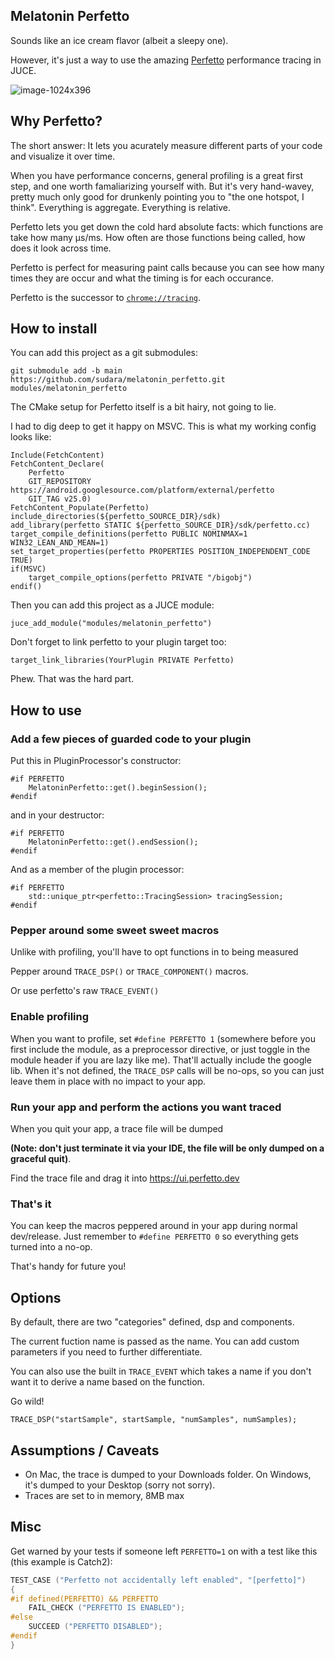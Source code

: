 ## Melatonin Perfetto

Sounds like an ice cream flavor (albeit a sleepy one).

However, it's just a way to use the amazing [Perfetto](http://perfetto.dev) performance tracing in JUCE.

![image-1024x396](https://user-images.githubusercontent.com/472/180338251-ce3c5814-ff9c-4fbb-a8c0-9caefc2f34dc.png)

## Why Perfetto?

The short answer: It lets you acurately measure different parts of your code and visualize it over time.

When you have performance concerns, general profiling is a great first step, and one worth famaliarizing yourself with. But it's very hand-wavey, pretty much only good for drunkenly pointing you to "the one hotspot, I think". Everything is aggregate. Everything is relative. 

Perfetto lets you get down the cold hard absolute facts: which functions are take how many µs/ms. How often are those functions being called, how does it look across time.

Perfetto is perfect for measuring paint calls because you can see how many times they are occur and what the timing is for each occurance. 

Perfetto is the successor to [`chrome://tracing`](https://slack.engineering/chrome-tracing-for-fun-and-profit/). 

## How to install

You can add this project as a git submodules:

```
git submodule add -b main https://github.com/sudara/melatonin_perfetto.git modules/melatonin_perfetto
```

The CMake setup for Perfetto itself is a bit hairy, not going to lie. 

I had to dig deep to get it happy on MSVC. This is what my working config looks like:

```
Include(FetchContent)
FetchContent_Declare(
    Perfetto
    GIT_REPOSITORY https://android.googlesource.com/platform/external/perfetto
    GIT_TAG v25.0)
FetchContent_Populate(Perfetto)
include_directories(${perfetto_SOURCE_DIR}/sdk)
add_library(perfetto STATIC ${perfetto_SOURCE_DIR}/sdk/perfetto.cc)
target_compile_definitions(perfetto PUBLIC NOMINMAX=1 WIN32_LEAN_AND_MEAN=1)
set_target_properties(perfetto PROPERTIES POSITION_INDEPENDENT_CODE TRUE)
if(MSVC)
    target_compile_options(perfetto PRIVATE "/bigobj")
endif()
```

Then you can add this project as a JUCE module:

```
juce_add_module("modules/melatonin_perfetto")
```

Don't forget to link perfetto to your plugin target too:
```
target_link_libraries(YourPlugin PRIVATE Perfetto)
```

Phew. That was the hard part.

## How to use

### Add a few pieces of guarded code to your plugin
Put this in PluginProcessor's constructor:

```
#if PERFETTO
    MelatoninPerfetto::get().beginSession();
#endif
```
and in your destructor:
```
#if PERFETTO
    MelatoninPerfetto::get().endSession();
#endif
```
And as a member of the plugin processor:
```
#if PERFETTO
    std::unique_ptr<perfetto::TracingSession> tracingSession;
#endif
```
### Pepper around some sweet sweet macros

Unlike with profiling, you'll have to opt functions in to being measured

Pepper around `TRACE_DSP()` or `TRACE_COMPONENT()` macros. 

Or use perfetto's raw `TRACE_EVENT()` 

### Enable profiling

When you want to profile, set `#define PERFETTO 1` (somewhere before you first include the module, as a preprocessor directive, or just toggle in the module header if you are lazy like me). That'll actually include the google lib. When it's not defined, the `TRACE_DSP` calls will be no-ops, so you can just leave them in place with no impact to your app.

### Run your app and perform the actions you want traced

When you quit your app, a trace file will be dumped 

**(Note: don't just terminate it via your IDE, the file will be only dumped on a graceful quit)**.

Find the trace file and drag it into https://ui.perfetto.dev

### That's it

You can keep the macros peppered around in your app during normal dev/release. Just remember to `#define PERFETTO 0` so everything gets turned into a no-op. 

That's handy for future you!

## Options

By default, there are two "categories" defined, dsp and components. 

The current fuction name is passed as the name. You can add custom parameters if you need to further differentiate. 

You can also use the built in `TRACE_EVENT` which takes a name if you don't want it to derive a name based on the function.

Go wild! 

```
TRACE_DSP("startSample", startSample, "numSamples", numSamples);
```

## Assumptions / Caveats

* On Mac, the trace is dumped to your Downloads folder. On Windows, it's dumped to your Desktop (sorry not sorry).
* Traces are set to in memory, 8MB max

## Misc

Get warned by your tests if someone left `PERFETTO=1` on with a test like this (this example is Catch2):

```c++
TEST_CASE ("Perfetto not accidentally left enabled", "[perfetto]")
{
#if defined(PERFETTO) && PERFETTO
    FAIL_CHECK ("PERFETTO IS ENABLED");
#else
    SUCCEED ("PERFETTO DISABLED");
#endif
}
```
